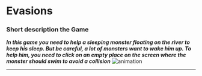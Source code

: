   # Evasions
  ### Short description the Game
  ***In this game you need to help a sleeping monster floating on the river to keep his sleep.
But be careful, a lot of monsters want to wake him up.
To help him, you need to click on an empty place on the screen where the monster should swim to avoid a collision***
                                        ![animation](https://github.com/user-attachments/assets/387e251f-9ce3-4e3a-a2c9-1db3b328d59c)
  ______
	
